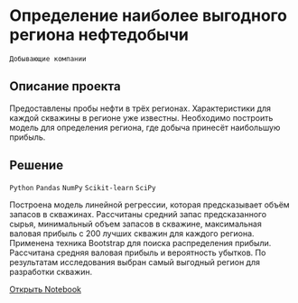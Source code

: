 # Определение наиболее выгодного региона нефтедобычи

`Добывающие компании`

## Описание проекта

Предоставлены пробы нефти в трёх регионах. Характеристики для каждой скважины в регионе уже известны. Необходимо построить модель для определения региона, где добыча принесёт наибольшую прибыль. 

## Решение

`Python` `Pandas` `NumPy` `Scikit-learn` `SciPy`

Построена модель линейной регрессии, которая предсказывает объём запасов в скважинах. Рассчитаны средний запас предсказанного сырья, минимальный объем запасов в скважине, максимальная валовая прибыль с 200 лучших скважин для каждого региона. Применена техника Bootstrap для поиска распределения прибыли. Рассчитана средняя валовая прибыль и вероятность убытков. По результатам исследования выбран самый выгодный регион для разработки скважин.

[Открыть Notebook](https://duckduckgo.com)


```python

```
